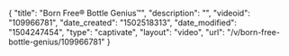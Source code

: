 {
    "title": "Born Free&reg; Bottle Genius&trade;",
    "description": "",
    "videoid": "109966781",
    "date_created": "1502518313",
    "date_modified": "1504247454",
    "type": "captivate",
    "layout": "video",
    "url": "\/v\/born-free-bottle-genius\/109966781"
}
